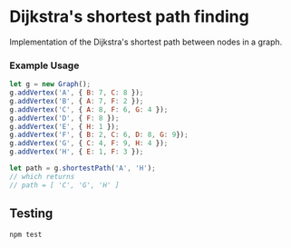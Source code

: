 # Dijkstra's shortest path finding

Implementation of the Dijkstra's shortest path between nodes in a graph.

### Example Usage

```js
let g = new Graph();
g.addVertex('A', { B: 7, C: 8 });
g.addVertex('B', { A: 7, F: 2 });
g.addVertex('C', { A: 8, F: 6, G: 4 });
g.addVertex('D', { F: 8 });
g.addVertex('E', { H: 1 });
g.addVertex('F', { B: 2, C: 6, D: 8, G: 9});
g.addVertex('G', { C: 4, F: 9, H: 4 });
g.addVertex('H', { E: 1, F: 3 });

let path = g.shortestPath('A', 'H');
// which returns
// path = [ 'C', 'G', 'H' ]

```

## Testing

``
npm test
``



